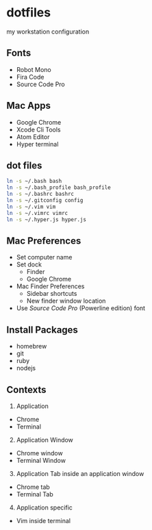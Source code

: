 # dotfiles

my workstation configuration

## Fonts

- Robot Mono
- Fira Code
- Source Code Pro

## Mac Apps

+ Google Chrome
+ Xcode Cli Tools
+ Atom Editor
+ Hyper terminal

## dot files

```bash
ln -s ~/.bash bash
ln -s ~/.bash_profile bash_profile
ln -s ~/.bashrc bashrc
ln -s ~/.gitconfig config
ln -s ~/.vim vim
ln -s ~/.vimrc vimrc
ln -s ~/.hyper.js hyper.js
```

## Mac Preferences

+ Set computer name
+ Set dock
  - Finder
  - Google Chrome
+ Mac Finder Preferences
  - Sidebar shortcuts
  - New finder window location
+ Use _Source Code Pro_ (Powerline edition) font

## Install Packages 

+ homebrew
+ git
+ ruby
+ nodejs

## Contexts

1. Application
  - Chrome
  - Terminal
2. Application Window
  - Chrome window
  - Terminal Window
3. Application Tab inside an application window
  - Chrome tab
  - Terminal Tab
4. Application specific
  - Vim inside terminal
